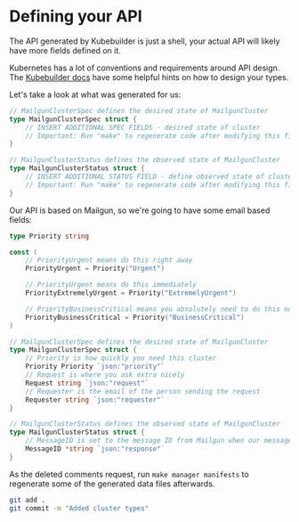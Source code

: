 # Defining your API

The API generated by Kubebuilder is just a shell, your actual API will likely have more fields defined on it.

Kubernetes has a lot of conventions and requirements around API design. 
The [Kubebuilder docs][apidesign] have some helpful hints on how to design your types.

[apidesign]: https://book.kubebuilder.io/cronjob-tutorial/api-design.html#designing-an-api


Let's take a look at what was generated for us: 

```go
// MailgunClusterSpec defines the desired state of MailgunCluster
type MailgunClusterSpec struct {
	// INSERT ADDITIONAL SPEC FIELDS - desired state of cluster
	// Important: Run "make" to regenerate code after modifying this file
}

// MailgunClusterStatus defines the observed state of MailgunCluster
type MailgunClusterStatus struct {
	// INSERT ADDITIONAL STATUS FIELD - define observed state of cluster
	// Important: Run "make" to regenerate code after modifying this file
}
```

Our API is based on Mailgun, so we're going to have some email based fields:

```go
type Priority string

const (
	// PriorityUrgent means do this right away
	PriorityUrgent = Priority("Urgent")

	// PriorityUrgent means do this immediately
	PriorityExtremelyUrgent = Priority("ExtremelyUrgent")

	// PriorityBusinessCritical means you absolutely need to do this now
	PriorityBusinessCritical = Priority("BusinessCritical")
)

// MailgunClusterSpec defines the desired state of MailgunCluster
type MailgunClusterSpec struct {
	// Priority is how quickly you need this cluster
	Priority Priority `json:"priority"`
	// Request is where you ask extra nicely
	Request string `json:"request"`
	// Requester is the email of the person sending the request
	Requester string `json:"requester"`
}

// MailgunClusterStatus defines the observed state of MailgunCluster
type MailgunClusterStatus struct {
	// MessageID is set to the message ID from Mailgun when our message has been sent
	MessageID *string `json:"response"`
}
```

As the deleted comments request, run `make manager manifests` to regenerate some of the generated data files afterwards.

```bash
git add .
git commit -m "Added cluster types"
```
